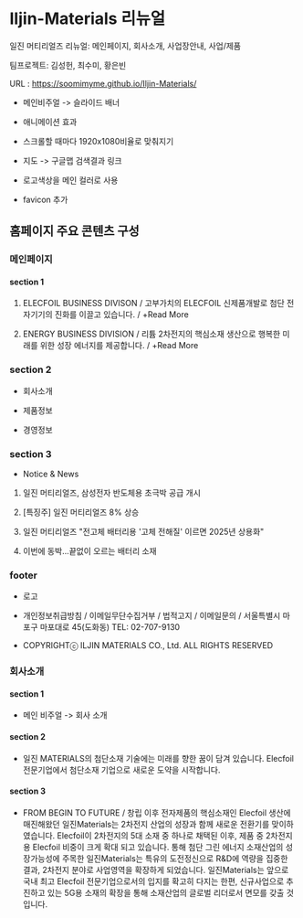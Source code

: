 # Iljin-Materials 리뉴얼

일진 머티리얼즈 리뉴얼: 메인페이지, 회사소개, 사업장안내, 사업/제품

팀프로젝트: 김성헌, 최수미, 황은빈

URL : https://soomimyme.github.io/Iljin-Materials/

- 메인비주얼 -> 슬라이드 배너

- 애니메이션 효과

- 스크롤할 때마다 1920x1080비율로 맞춰지기

- 지도 -> 구글맵 검색결과 링크

- 로고색상을 메인 컬러로 사용

- favicon 추가


## 홈페이지 주요 콘텐츠 구성

### 메인페이지

#### section 1

1. ELECFOIL BUSINESS DIVISON / 고부가치의 ELECFOIL 신제품개발로 첨단 전자기기의 진화를 이끌고 있습니다. / +Read More

2. ENERGY BUSINESS DIVISION / 리튬 2차전지의 핵심소재 생산으로 행복한 미래를 위한 성장 에너지를 제공합니다. / +Read More


### section 2

- 회사소개

- 제품정보 

- 경영정보


### section 3

- Notice & News 

1. 일진 머티리얼즈, 삼성전자 반도체용 초극박 공급 개시

2. [특징주] 일진 머티리얼즈 8% 상승

3. 일진 머티리얼즈 "전고체 배터리용 '고체 전해질' 이르면 2025년 상용화"

4. 이번에 동박...끝없이 오르는 배터리 소재


### footer

- 로고

- 개인정보취급방침 / 이메일무단수집거부 / 법적고지 / 이메일문의 / 서울특별시 마포구 마포대로 45(도화동) TEL: 02-707-9130

- COPYRIGHTⓒ ILJIN MATERIALS CO., Ltd. ALL RIGHTS RESERVED


### 회사소개

#### section 1

- 메인 비주얼 -> 회사 소개

#### section 2

- 일진 MATERIALS의 첨단소재 기술에는 미래를 향한 꿈이 담겨 있습니다. Elecfoil 전문기업에서 첨단소재 기업으로 새로운 도약을 시작합니다.

#### section 3

- FROM BEGIN TO FUTURE / 창립 이후 전자제품의 핵심소재인 Elecfoil 생산에 매진해왔던 일진Materials는 2차전지 산업의 성장과 함께 새로운 전환기를 맞이하였습니다. Elecfoil이 2차전지의 5대 소재 중 하나로 채택된 이후, 제품 중 2차전지용 Elecfoil 비중이 크게 확대 되고 있습니다. 통해 첨단 그린 에너지 소재산업의 성장가능성에 주목한 일진Materials는 특유의 도전정신으로 R&D에 역량을 집중한 결과, 2차전지 분야로 사업영역을 확장하게 되었습니다. 일진Materials는 앞으로 국내 최고 Elecfoil 전문기업으로서의 입지를 확고히 다지는 한편, 신규사업으로 추진하고 있는 5G용 소재의 확장을 통해 소재산업의 글로벌 리더로서 면모를 갖출 것입니다.
